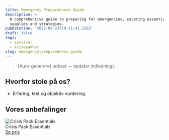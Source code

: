 ```yaml
---
title: Emergency Preparedness Guide
description: >-
  A comprehensive guide to preparing for emergencies, covering essential
  supplies and strategies.
pubDatetime: '2025-09-23T19:11:41.126Z'
draft: false
tags:
  - survival
  - krisepakker
slug: emergency-preparedness-guide
---
```

> (Auto-genereret udkast — opdater indledning).

## Hvorfor stole på os?
- Erfaring, test og objektiv vurdering.

## Vores anbefalinger


<!-- Auto: Affiliate-kort fra Products/SKUs -->

<div class="aff-card"><img src="abstract_15.png (https://v5.airtableusercontent.com/v3/u/45/45/1758664800000/i6KtYUFYicUyKybqAx1mmQ/UgE5nleRLvD8bbvKZsyt3eggn8-R2Xhv35JmiGzCSJ6QH1ERm9qMqBQc5hNn5E85NbTT8U4nd6pK0A8aVnnC-ZaXHgEWzOuHVSwYt8j9GGu9JH0QYRpGOHCeO0T8nEzXBnsWXKsq2uo6jSu8gskf6C14NdaVvqxQKm7clp7cppM/2cMfL4UZZ0CZjx6IjOZhPBIPdvcTtWPboWifRy_iKe0)" alt="Crisis Pack Essentials" class="aff-card__img" /><div class="aff-card__meta"><div class="aff-card__title">Crisis Pack Essentials</div><a class="aff-btn" href="https://affiliate.homeessentialsee62.com/deal789?utm_source=klartilalt&utm_medium=affiliate&subid=emergency-preparedness-guide-2025-09-23" rel="sponsored nofollow noopener" target="_blank">Se pris</a></div></div>

